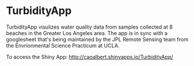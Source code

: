 # TurbidityApp

TurbidityApp visulizes water quality data from samples collected at 8 beaches in the Greater Los Angeles area. The app is in sync with a googlesheet that's being maintained by the JPL Remote Sensing team from the Envrionmental Science Practicum at UCLA. 

To access the Shiny App: http://caoalbert.shinyapps.io/TurbidityApp/
